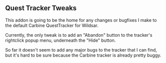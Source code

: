 ## Quest Tracker Tweaks

This addon is going to be the home for any changes or bugfixes I make to the default Carbine QuestTracker for Wildsar.

Currently, the only tweak is to add an "Abandon" button to the tracker's rightclick popup menu, underneath the "Hide" button.

So far it doesn't seem to add any major bugs to the tracker that I can find, but it's hard to be sure because the Carbine tracker is already pretty buggy.

